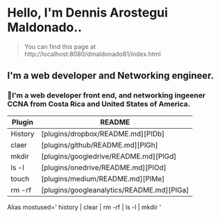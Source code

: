 # Hello, I'm Dennis Arostegui Maldonado..

> You can find this page at http://localhost:8080/dmaldonado81/index.html 

## I'm a web developer and Networking engineer.

### 🦉I'm a web developer front end, and networking ingeener CCNA from **Costa Rica** and **United States of America**.

| Plugin | README |
| ------ | ------ |
| History | [plugins/dropbox/README.md][PlDb] |
| claer | [plugins/github/README.md][PlGh] |
| mkdir| [plugins/googledrive/README.md][PlGd] |
| ls -l| [plugins/onedrive/README.md][PlOd] |
| touch| [plugins/medium/README.md][PlMe] |
| rm -rf| [plugins/googleanalytics/README.md][PlGa] |

Alias mostused=' history | clear | rm -rf | ls -l | mkdir '
